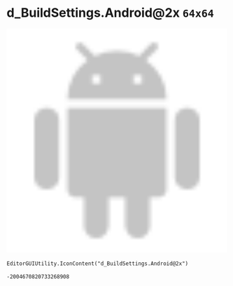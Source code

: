 # d_BuildSettings.Android@2x `64x64`
<img src="/img/d_BuildSettings.Android@2x.png" width=512 height=512>

``` CSharp
EditorGUIUtility.IconContent("d_BuildSettings.Android@2x")
```
```
-2004670820733268908
```
